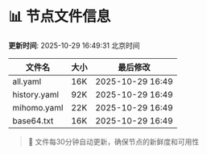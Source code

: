 # 📊 节点文件信息

**更新时间**: 2025-10-29 16:49:31 北京时间

| 文件名 | 大小 | 最后修改 |
|--------|------|----------|
| all.yaml | 16K | 2025-10-29 16:49 |
| history.yaml | 92K | 2025-10-29 16:49 |
| mihomo.yaml | 22K | 2025-10-29 16:49 |
| base64.txt | 16K | 2025-10-29 16:49 |

> 🔄 文件每30分钟自动更新，确保节点的新鲜度和可用性
